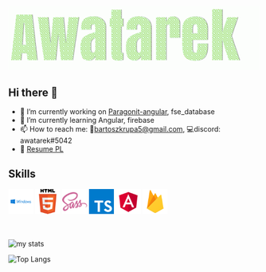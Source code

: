 <img src="https://github.com/awatarek/awatarek/blob/master/awatarek.gif" width="550px">

## Hi there 👋
- 🔭 I’m currently working on [Paragonit-angular](https://paragonit.pl), fse_database
- 🌱 I’m currently learning Angular, firebase
- 📫 How to reach me: 📧[bartoszkrupa5@gmail.com](mailto:bartoszkrupa5@gmail.com), 💻discord: awatarek#5042
- 📄 [Resume PL](https://drive.google.com/file/d/17VyzpNVJIZQaK-NnlO5pZWW5yUU0t3VO/view?usp=sharing)
## Skills

<div>
  <img src="https://raw.githubusercontent.com/github/explore/80688e429a7d4ef2fca1e82350fe8e3517d3494d/topics/windows/windows.png" width="50px">
  <img src="https://raw.githubusercontent.com/github/explore/80688e429a7d4ef2fca1e82350fe8e3517d3494d/topics/html/html.png" width="50px">
  <img src="https://raw.githubusercontent.com/github/explore/80688e429a7d4ef2fca1e82350fe8e3517d3494d/topics/sass/sass.png" width="50px">
  <img src="https://raw.githubusercontent.com/github/explore/80688e429a7d4ef2fca1e82350fe8e3517d3494d/topics/typescript/typescript.png" width="50px">
  <img src="https://raw.githubusercontent.com/github/explore/80688e429a7d4ef2fca1e82350fe8e3517d3494d/topics/angular/angular.png" width="50px">
  <img src="https://raw.githubusercontent.com/github/explore/80688e429a7d4ef2fca1e82350fe8e3517d3494d/topics/firebase/firebase.png" width="50px">
</div>
<br>
<br>

![my stats](https://github-readme-stats.vercel.app/api?username=awatarek&show_icons=true&theme=dracula)

![Top Langs](https://github-readme-stats.vercel.app/api/top-langs/?username=awatarek)
